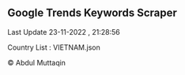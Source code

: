

## Google Trends Keywords Scraper 
 
Last Update 23-11-2022 , 21:28:56

Country List :
VIETNAM.json



© Abdul Muttaqin 
